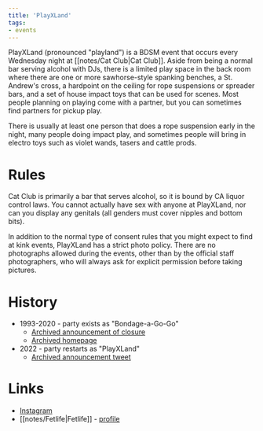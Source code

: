 ```yaml
---
title: 'PlayXLand'
tags:
- events
---
```


PlayXLand (pronounced "playland") is a BDSM event that occurs every Wednesday night at [[notes/Cat Club|Cat Club]]. Aside from being a normal bar serving alcohol with DJs, there is a limited play space in the back room where there are one or more sawhorse-style spanking benches, a St. Andrew's cross, a hardpoint on the ceiling for rope suspensions or spreader bars, and a set of house impact toys that can be used for scenes. Most people planning on playing come with a partner, but you can sometimes find partners for pickup play.

There is usually at least one person that does a rope suspension early in the night, many people doing impact play, and sometimes people will bring in electro toys such as violet wands, tasers and cattle prods.

# Rules
Cat Club is primarily a bar that serves alcohol, so it is bound by CA liquor control laws. You cannot actually have sex with anyone at PlayXLand, nor can you display any genitals (all genders must cover nipples and bottom bits).

In addition to the normal type of consent rules that you might expect to find at kink events, PlayXLand has a strict photo policy. There are no photographs allowed during the events, other than by the official staff photographers, who will always ask for explicit permission before taking pictures.

# History
- 1993-2020 - party exists as "Bondage-a-Go-Go"
	- [Archived announcement of closure](https://web.archive.org/web/20200824190722/https://twitter.com/Bondageagogo/status/1297973664613150721)
	- [Archived homepage](https://web.archive.org/web/20170728094618/http://www.bondage-a-go-go.com/en/)
- 2022 - party restarts as "PlayXLand"
	- [Archived announcement tweet](https://web.archive.org/web/20211207202845/https://twitter.com/PlayXLandSF1/status/1468315159261184002)

# Links
- [Instagram](https://www.instagram.com/playxlandsf/)
- [[notes/Fetlife|Fetlife]] - [profile](https://fetlife.com/users/14197003)